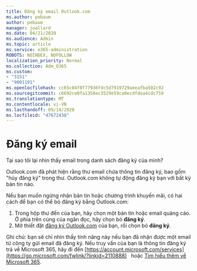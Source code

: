 ```yaml
---
title: Đăng ký email Outlook.com
ms.author: pebaum
author: pebaum
manager: joallard
ms.date: 04/21/2020
ms.audience: Admin
ms.topic: article
ms.service: o365-administration
ROBOTS: NOINDEX, NOFOLLOW
localization_priority: Normal
ms.collection: Adm_O365
ms.custom:
- "3151"
- "9001191"
ms.openlocfilehash: cc65c04f0f77936fdc5d7919729aeeafba502c92
ms.sourcegitcommit: c6692ce0fa1358ec3529e59ca0ecdfdea4cdc759
ms.translationtype: MT
ms.contentlocale: vi-VN
ms.lasthandoff: 09/14/2020
ms.locfileid: "47672438"
---
```

# <a name="email-subscriptions"></a>Đăng ký email

Tại sao tôi lại nhìn thấy email trong danh sách đăng ký của mình?

Outlook.com đã phát hiện rằng thư email chứa thông tin đăng ký, bao gồm "hủy đăng ký" trong thư. Outlook.com không tự động đăng ký bạn với bất kỳ bản tin nào.

Nếu bạn muốn ngừng nhận bản tin hoặc chương trình khuyến mãi, có hai cách để bạn có thể bỏ đăng ký bằng Outlook.com:
1. Trong hộp thư đến của bạn, hãy chọn một bản tin hoặc email quảng cáo. Ở phía trên cùng của ngăn đọc, hãy chọn bỏ **đăng ký**.
2. Mở thiết đặt [đăng ký Outlook.com](https://go.microsoft.com/fwlink/?linkid=2110887) của bạn, rồi chọn bỏ **đăng ký**.

Ghi chú: bạn sẽ chỉ nhìn thấy tính năng này nếu bạn đã nhận được một email từ công ty gửi email đã đăng ký.
Nếu truy vấn của bạn là thông tin đăng ký trả về Microsoft 365, hãy đi đến [https://account.microsoft.com/services](https://go.microsoft.com/fwlink/?linkid=2110888)   hoặc [Tìm hiểu thêm về Microsoft 365](https://products.office.com/compare-all-microsoft-office-products?tab=1&WT.mc_id=PROD_OL-Web_Support_O365NewValue_Upgrade).
  